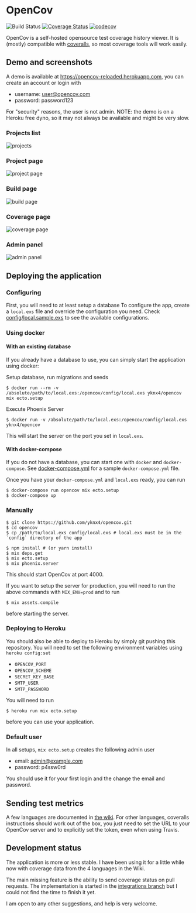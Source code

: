 # OpenCov

![Build Status](https://github.com/yknx4/opencov/actions/workflows/tests.yml/badge.svg)
[![Coverage Status](https://opencov-reloaded.herokuapp.com/projects/1/badge.svg)](https://opencov-reloaded.herokuapp.com/projects/1)
[![codecov](https://codecov.io/gh/yknx4/opencov/branch/main/graph/badge.svg?token=Q9kaFXoFTn)](https://codecov.io/gh/yknx4/opencov)

OpenCov is a self-hosted opensource test coverage history viewer.
It is (mostly) compatible with [coveralls](https://coveralls.io/), so most
coverage tools will work easily.

## Demo and screenshots

A demo is available at https://opencov-reloaded.herokuapp.com, you can create an account or login with

* username: user@opencov.com
* password: password123

For "security" reasons, the user is not admin.
NOTE: the demo is on a Heroku free dyno, so it may not always be available and might be very slow.

### Projects list

![projects](https://cloud.githubusercontent.com/assets/1436271/21740030/45ce95d6-d4ef-11e6-8d09-fac4aa7d5f00.png)

### Project page

![project page](https://cloud.githubusercontent.com/assets/1436271/21740031/45d0bafa-d4ef-11e6-93dc-0decbbd1d973.png)

### Build page

![build page](https://cloud.githubusercontent.com/assets/1436271/21740029/45cd825e-d4ef-11e6-9a55-ab19be6a3690.png)

### Coverage page

![coverage page](https://cloud.githubusercontent.com/assets/1436271/21740028/45cca55a-d4ef-11e6-9515-6b8672549dbd.png)

### Admin panel

![admin panel](https://cloud.githubusercontent.com/assets/1436271/21740375/adaaaa08-d4fb-11e6-916b-439a2eaeeb3b.png)

## Deploying the application

### Configuring

First, you will need to at least setup a database
To configure the app, create a `local.exs` file and override the configuration you need.
Check [config/local.sample.exs](https://github.com/yknx4/opencov/blob/main/config/local.sample.exs) to see the available configurations.

### Using docker

#### With an existing database

If you already have a database to use, you can simply start the application using docker:

Setup database, run migrations and seeds
```
$ docker run --rm -v /absolute/path/to/local.exs:/opencov/config/local.exs yknx4/opencov mix ecto.setup
```

Execute Phoenix Server
```
$ docker run -v /absolute/path/to/local.exs:/opencov/config/local.exs yknx4/opencov
```

This will start the server on the port you set in `local.exs`.

#### With docker-compose

If you do not have a database, you can start one with `docker` and `docker-compose`. See [docker-compose.yml](https://github.com/yknx4/opencov/blob/main/docker-compose.yml) for a sample `docker-compose.yml` file.

Once you have your `docker-compose.yml` and `local.exs` ready, you can run

```
$ docker-compose run opencov mix ecto.setup
$ docker-compose up
```

### Manually

```
$ git clone https://github.com/yknx4/opencov.git
$ cd opencov
$ cp /path/to/local.exs config/local.exs # local.exs must be in the `config` directory of the app

$ npm install # (or yarn install)
$ mix deps.get
$ mix ecto.setup
$ mix phoenix.server
```

This should start OpenCov at port 4000.

If you want to setup the server for production, you will need to run the above commands
with `MIX_ENV=prod` and to run

```
$ mix assets.compile
```

before starting the server.

### Deploying to Heroku

You should also be able to deploy to Heroku by simply git pushing this repository.
You will need to set the following environment variables using `heroku config:set`

* `OPENCOV_PORT`
* `OPENCOV_SCHEME`
* `SECRET_KEY_BASE`
* `SMTP_USER`
* `SMTP_PASSWORD`

You will need to run

```
$ heroku run mix ecto.setup
```

before you can use your application.

### Default user

In all setups, `mix ecto.setup` creates the following admin user

* email: admin@example.com
* password: p4ssw0rd

You should use it for your first login and the change the email and password.

## Sending test metrics

A few languages are documented in [the wiki](https://github.com/yknx4/opencov/wiki).
For other languages, coveralls instructions should work out of the box,
you just need to set the URL to your OpenCov server and to explicitly set
the token, even when using Travis.

## Development status

The application is more or less stable. I have been using it
for a little while now with coverage data from the 4 languages in the Wiki.

The main missing feature is the ability to send coverage status on pull requests.
The implementation is started in the [integrations branch](https://github.com/yknx4/opencov/tree/integrations) but I could not find the time to finish it yet.

I am open to any other suggestions, and help is very welcome.
